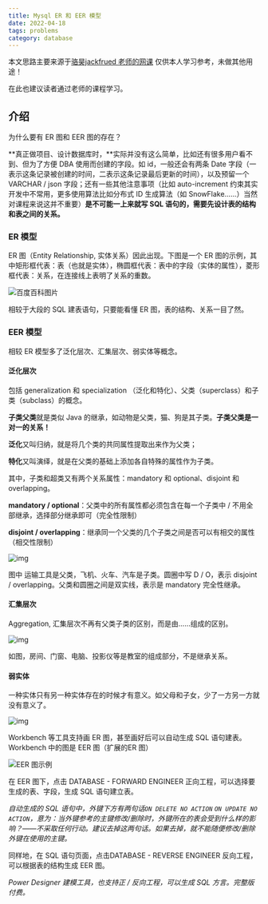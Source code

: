 ```yaml
---
title: Mysql ER 和 EER 模型
date: 2022-04-18
tags: problems
category: database
---
```


本文思路主要来源于[骆昊jackfrued 老师的网课](https://www.bilibili.com/video/BV1rP4y157jW?spm_id_from=333.999.0.0)
仅供本人学习参考，未做其他用途！

在此也建议读者通过老师的课程学习。

## 介绍

为什么要有 ER 图和 EER 图的存在？

**真正做项目、设计数据库时，**实际并没有这么简单，比如还有很多用户看不到、但为了方便 DBA 使用而创建的字段。如 id，一般还会有两条 Date 字段（一表示这条记录被创建的时间，二表示这条记录最后更新的时间），以及预留一个 VARCHAR / json 字段；还有一些其他注意事项（比如 auto-increment 约束其实开发中不常用，更多使用算法比如分布式 ID 生成算法（如 SnowFlake……）当然对课程来说这并不重要）**是不可能一上来就写 SQL 语句的，需要先设计表的结构和表之间的关系。**

### ER 模型

ER 图（Entity Relationship, 实体关系）因此出现。下图是一个 ER 图的示例，其中矩形框代表：表（也就是实体），椭圆框代表：表中的字段（实体的属性），菱形框代表：关系，在连接线上表明了关系的重数。

![百度百科图片](https://img-blog.csdnimg.cn/img_convert/e154bec557baf860b9da8b406aa2b411.png)

相较于大段的 SQL 建表语句，只要能看懂 ER 图，表的结构、关系一目了然。

### EER 模型

相较 ER 模型多了泛化层次、汇集层次、弱实体等概念。

#### 泛化层次

包括 generalization 和 specialization （泛化和特化）、父类（superclass）和子类（subclass）的概念。

**子类父类**就是类似 Java 的继承，如动物是父类，猫、狗是其子类。**子类父类是一对一的关系！**

**泛化**又叫归纳，就是将几个类的共同属性提取出来作为父类；

**特化**又叫演绎，就是在父类的基础上添加各自特殊的属性作为子类。

其中，子类和超类又有两个关系属性：mandatory 和 optional、disjoint 和 overlapping。

**mandatory / optional**：父类中的所有属性都必须包含在每一个子类中 / 不用全部继承，选择部分继承即可（完全性限制）

**disjoint / overlapping**：继承同一个父类的几个子类之间是否可以有相交的属性（相交性限制）

![img](https://pic1.zhimg.com/80/v2-11dfbdfea0c8705a7e425554b66ef610_1440w.jpg)

图中 运输工具是父类，飞机、火车、汽车是子类。圆圈中写 D / O，表示 disjoint / overlapping。父类和圆圈之间是双实线，表示是 mandatory 完全性继承。

#### 汇集层次

Aggregation, 汇集层次不再有父类子类的区别，而是由……组成的区别。

![img](https://pic4.zhimg.com/80/v2-bcf4d6b1f89bc0b8e12f7f835518537b_1440w.jpg)

如图，房间、门窗、电脑、投影仪等是教室的组成部分，不是继承关系。

#### 弱实体

一种实体只有另一种实体存在的时候才有意义。如父母和子女，少了一方另一方就没有意义了。

![img](https://pic4.zhimg.com/80/v2-2891cd3fb7b84a5b98e158fa77cd3cdb_1440w.jpg)

Workbench 等工具支持画 ER 图，甚至画好后可以自动生成 SQL 语句建表。 Workbench 中的图是 EER 图（扩展的ER 图）

![EER 图示例](https://img-blog.csdnimg.cn/img_convert/b7d05f2614049fce76e68e0121c805a0.png)

在 EER 图下，点击 DATABASE - FORWARD ENGINEER 正向工程，可以选择要生成的表、字段，生成 SQL 语句建立表。

*自动生成的 SQL 语句中，外键下方有两句话`ON DELETE NO ACTION` `ON UPDATE NO ACTION`，意为：当外键参考的主键修改/删除时，外键所在的表会受到什么样的影响？——不采取任何行动。建议去掉这两句话。如果去掉，就不能随便修改/删除外键在使用的主键。*

同样地，在 SQL 语句页面，点击DATABASE - REVERSE ENGINEER 反向工程，可以根据表的结构生成 EER 图。

*Power Designer 建模工具，也支持正 / 反向工程，可以生成 SQL 方言。完整版付费。*